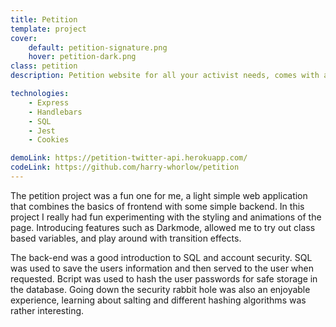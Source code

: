 ```yaml
---
title: Petition
template: project
cover:
    default: petition-signature.png
    hover: petition-dark.png
class: petition
description: Petition website for all your activist needs, comes with account registration and a searchable database for all the entries. Built with Express, SQL, bcryptjs, Jest, Handlebars and Cookie-Session

technologies:
    - Express
    - Handlebars
    - SQL
    - Jest
    - Cookies

demoLink: https://petition-twitter-api.herokuapp.com/
codeLink: https://github.com/harry-whorlow/petition
---
```


The petition project was a fun one for me, a light simple web application that combines the basics of frontend with some simple backend. In this project I really had fun experimenting with the styling and animations of the page. Introducing features such as Darkmode, allowed me to try out class based variables, and play around with transition effects.

The back-end was a good introduction to SQL and account security. SQL was used to save the users information and then served to the user when requested. Bcript was used to hash the user passwords for safe storage in the database. Going down the security rabbit hole was also an enjoyable experience, learning about salting and different hashing algorithms was rather interesting.
